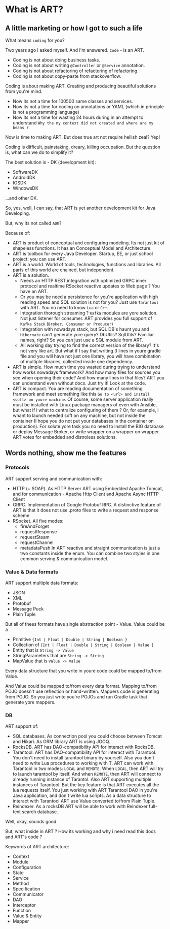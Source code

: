 # What is ART?

## A little marketing or how I got to such a life
 
What means `coding` for you?

Two years ago I asked myself. And i'm answered. `Code` - is an ART.

* Coding is not about doing business tasks.
* Coding is not about writing `@Controller` or `@Service` annotation.
* Coding is not about refactoring of refactoring of refactoring.
* Coding is not about copy-paste from stackoverflow.

Coding is about making ART. Creating and producing beautiful solutions from you're mind.

* Now its not a time for 100500 same classes and services.
* Now its not a time for coding on annotations or YAML (which in principle is not a programming language)
* Now its not a time for wasting 24 hours during in an attempt to understand `Why the my context did not created and where are my beans ?`

Now is time to making ART. But does true art not require hellish zeal? Yep! 

Coding is difficult, painstaking, dreary, killing occupation. But the question is, what can we do to simplify it?

The best solution is - DK (development kit):

* SoftwareDK
* AndroidDK
* IOSDK
* WindowsDK

...and other DK.

So, yes, well, I can say, that ART is yet another development kit for Java Developing. 

But, why its not called `ADK`? 
      
Because of:

* ART is product of conceptual and configuring modeling. Its not just kit of shapeless functions. It has an Conceptual Model and Architecture.
* ART is toolbox for every Java Developer. Startup, EE, or just school project: you can use ART. 
* ART is a world. World of tools, technologies, functions and libraries. All parts of this world are chained, but independent.
* ART is a solution. 
    * Needs an HTTP REST integration with optimized GRPC inner protocol and realtime RSocket reactive updates to Web page ? You have an ART. 
    * Or you may be need a persistence for you're application with high reading speed and SQL solution is not for you? Just use `Tarantool` with ART. You no need to know `Lua` or `C++`. 
    * Integration thorough streaming ? `Kafka` modules are yore solution. Not just listener for consumer. ART provides you full support of `Kafka Stack` (`Broker, Consumer or Producer`)
    * Integration with nowadays stack, but SQL DB's haunt you and `Hibernate` can't generate yore query? DbUtils? SqlUtils? Familiar names, right? So you can just use a SQL module from ART.  
    * All working day trying to find the correct version of the library? It's not very like art. But what if I say that writing 3 lines in youre gradle file and you will have not just one library, you will have combination of multiple libraries, collected inside one dependency. 
* ART is simple. How much time you wasted during trying to understand how works nowadays framework? And how many files for sources you see when opening their code? And how many lines in that files? ART you can understand even without docs. Just try it! Look at the code.
* ART is compact. You are reading documentation of something framework and meet something like this `Go to <url> and install <soft> on youre machine`. Of course, some server application really must be installed with Linux package managers of even with Ansible, but what if i what to centralize configuring of them ? Or, for example, i whant to launch needed soft on any machine, but not inside the container (I hope you do not put your databases in the container on production). For solute yore task you no need to install the BIG database or deploy Message Broker, or write wrapper on a wrapper on wrapper. ART votes for embedded and distroless solutions.

## Words nothing, show me the features

### Protocols

ART support serving and communication with:

* HTTP (+ SOAP). As HTTP Server ART using Embedded Apache Tomcat, and for communication - Apache Http Client and Apache Async HTTP Client
* GRPC. Implementation of Google Protobuf RPC. A distinctive feature of ART is that it does not use .proto files to write a request and response scheme
* RSocket. All five modes: 
    * fireAndForget
    * requestResponse
    * requestSteam
    * requestChannel
    * metadataPush
In ART reactive and straight communication is just a two constants inside the enum. You can combine two styles in one common serving & communication model.

### Value & Data formats

ART support multiple data formats:

* JSON
* XML
* Protobuf
* Message Puck
* Plain Tuple

But all of thees formats have single abstraction point - Value.
Value could be a 
* Primitive `{Int | Float | Double | String | Boolean }`
* Collection of `{Int | Float | Double | String | Boolean | Value }`
* Entity that is `String -> Value`
* StringParameters that are `String -> String`
* MapValue that is `Value -> Value`

Every data structure that you write in youre code could be mapped to/from Value. 

And Value could be mapped to/from every data format.  Mapping to/from POJO doesn't use reflection or hand-written. Mappers code is generating from POJO. So you just write you're POJOs and run Gradle task that generate yore mappers.

### DB

ART support of:

* SQL databases. As connection pool you could choose between Tomcat and Hikari. As ORM library ART is using JOOQ.
* RocksDB. ART has DAO-compatibility API for interact with RocksDB.
* Tarantool. ART has DAO-compatibility API for interact with Tarantool. You don't need to install tarantool binary by yourself. Also you don't need to write Lua procedures to working with T. ART can work with Tarantool in two modes: `LOCAL` and `REMOTE`. When `LOCAL`, then ART will try to launch tarantool by itself. And when `REMOTE`, then ART will connect to already running instance of Tarantol. Also ART supporting multiple instances of Tarantool. But the key feature is that ART executes all the lua requests itself. You just working with ART Tarantool DAO in you're Java application, and don't write lua scripts. As a data structure to interact with Tarantool ART use Value converted to/from Plain Tuple.
* Reindexer. As a rocksDB ART will be able to work with Reindexer full-text search database.

 
 


Well, okay, sounds good.

But, what inside in ART ? How its working and why i need read this docs and ART's code ?

Keywords of ART architecture:

* Context
* Module
* Configuration
* State
* Service
* Method
* Specification
* Communicator
* DAO
* Interceptor
* Function
* Value & Entity
* Mapper

